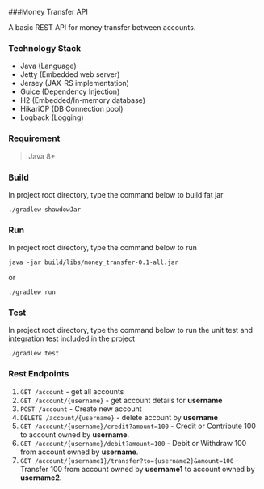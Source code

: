 ###Money Transfer API

A basic REST API for money transfer between accounts.


### Technology Stack
- Java (Language)
- Jetty (Embedded web server)
- Jersey (JAX-RS implementation)
- Guice (Dependency Injection)
- H2 (Embedded/In-memory database)
- HikariCP (DB Connection pool)
- Logback (Logging)

### Requirement
> Java 8+
### Build
In project root directory, type the command below to build fat jar</br>
```
./gradlew shawdowJar
```
### Run
In project root directory, type the command below to run </br>
```
java -jar build/libs/money_transfer-0.1-all.jar
```
or
```
./gradlew run
```

### Test
In project root directory, type the command below to run the unit test and integration test included in the project
```
./gradlew test
```

### Rest Endpoints
1. `GET /account` - get all accounts
2. `GET /account/{username}` - get account details for **username**
3. `POST /account` - Create new account
4. `DELETE /account/{username}` - delete account by **username**
5. `GET /account/{username}/credit?amount=100` - Credit or Contribute 100 to account owned by **username**.
6. `GET /account/{username}/debit?amount=100` - Debit or Withdraw 100 from account owned by **username**.
7. `GET /account/{username1}/transfer?to={username2}&amount=100` - Transfer 100 from account owned by **username1** to account owned by **username2**.


